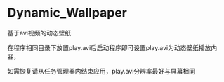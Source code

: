# Dynamic_Wallpaper
基于avi视频的动态壁纸

在程序相同目录下放置play.avi后启动程序即可设置play.avi为动态壁纸播放内容，

如需恢复请从任务管理器内结束应用，play.avi分辨率最好与屏幕相同

